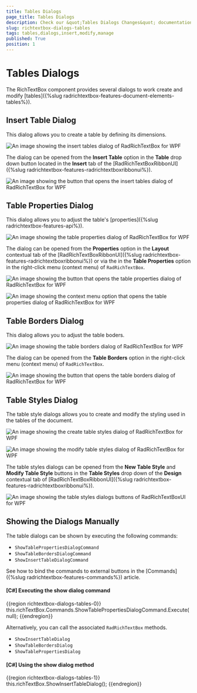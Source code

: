 ```yaml
---
title: Tables Dialogs
page_title: Tables Dialogs
description: Check our &quot;Tables Dialogs Changes&quot; documentation article for the RadRichTextBox WPF control.
slug: richtextbox-dialogs-tables
tags: tables,dialogs,insert,modify,manage
published: True
position: 1
---
```


# Tables Dialogs

The RichTextBox component provides several dialogs to work create and modify [tables]({%slug radrichtextbox-features-document-elements-tables%}).

## Insert Table Dialog

This dialog allows you to create a table by defining its dimensions.

![An image showing the insert tables dialog of RadRichTextBox for WPF](images/richtextbox-dialogs-tables-0.png)

The dialog can be opened from the __Insert Table__ option in the __Table__ drop down button located in the __Insert__ tab of the [RadRichTextBoxRibbonUI]({%slug radrichtextbox-features-radrichtextboxribbonui%}).

![An image showing the button that opens the insert tables dialog of RadRichTextBox for WPF](images/richtextbox-dialogs-tables-1.png)

## Table Properties Dialog

This dialog allows you to adjust the table's [properties]({%slug radrichtextbox-features-api%}).

![An image showing the table properties dialog of RadRichTextBox for WPF](images/richtextbox-dialogs-tables-2.png)

The dialog can be opened from the __Properties__ option in the __Layout__ contextual tab of the [RadRichTextBoxRibbonUI]({%slug radrichtextbox-features-radrichtextboxribbonui%}) or via the in the __Table Properties__ option in the right-click menu (context menu) of `RadRichTextBox`.

![An image showing the button that opens the table properties dialog of RadRichTextBox for WPF](images/richtextbox-dialogs-tables-3.png)

![An image showing the context menu option that opens the table properties dialog of RadRichTextBox for WPF](images/richtextbox-dialogs-tables-4.png)

## Table Borders Dialog

This dialog allows you to adjust the table boders.

![An image showing the table borders dialog of RadRichTextBox for WPF](images/richtextbox-dialogs-tables-5.png)

The dialog can be opened from the __Table Borders__ option in the right-click menu (context menu) of `RadRichTextBox`.

![An image showing the button that opens the table borders dialog of RadRichTextBox for WPF](images/richtextbox-dialogs-tables-6.png)

## Table Styles Dialog

The table style dialogs allows you to create and modify the styling used in the tables of the document.

![An image showing the create table styles dialog of RadRichTextBox for WPF](images/richtextbox-dialogs-tables-7.png)

![An image showing the modify  table styles dialog of RadRichTextBox for WPF](images/richtextbox-dialogs-tables-8.png)

The table styles dialogs can be opened from the __New Table Style__ and __Modify Table Style__ buttons in the __Table Styles__ drop down of the __Design__ contextual tab of [RadRichTextBoxRibbonUI]({%slug radrichtextbox-features-radrichtextboxribbonui%}).

![An image showing the table styles dialogs buttons of RadRichTextBoxUI for WPF](images/richtextbox-dialogs-tables-8.png)

## Showing the Dialogs Manually

The table dialogs can be shown by executing the following commands:

* `ShowTablePropertiesDialogCommand`
* `ShowTableBordersDialogCommand`
* `ShowInsertTableDialogCommand`

See how to bind the commands to external buttons in the [Commands]({%slug radrichtextbox-features-commands%}) article.

#### __[C#] Executing the show dialog command__
{{region richtextbox-dialogs-tables-0}}
	this.richTextBox.Commands.ShowTablePropertiesDialogCommand.Execute(null);
{{endregion}}

Alternatively, you can call the associated `RadRichTextBox` methods.

* `ShowInsertTableDialog`
* `ShowTableBordersDialog`
* `ShowTablePropertiesDialog`

#### __[C#] Using the show dialog method__
{{region richtextbox-dialogs-tables-1}}
	this.richTextBox.ShowInsertTableDialog();
{{endregion}}
